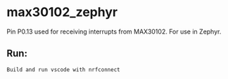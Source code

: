# max30102_zephyr
Pin P0.13 used for receiving interrupts from MAX30102. For use in Zephyr.

## Run:
    Build and run vscode with nrfconnect
